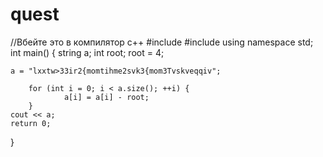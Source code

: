 # quest
//Вбейте это в компилятор c++
#include<iostream>
#include<string>
using namespace std;
int main() {
	string a;
	int root;
	root = 4;

	a = "lxxtw>33ir2{momtihme2svk3{mom3Tvskveqqiv";

		for (int i = 0; i < a.size(); ++i) {
				a[i] = a[i] - root;
		}
	cout << a;
	return 0;
}
